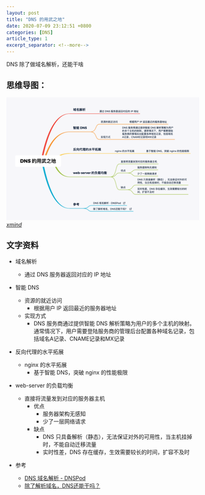 ```yaml
---
layout: post
title: "DNS 的用武之地"
date: 2020-07-09 23:12:51 +0800
categories: [DNS]
article_type: 1
excerpt_separator: <!--more-->
---
```


DNS 除了做域名解析，还能干啥

<!--more-->

## 思维导图：

![](https://github.com/zhangao0086/mind/blob/master/DNS%20%E7%9A%84%E7%94%A8%E6%AD%A6%E4%B9%8B%E5%9C%B0/DNS%20%E7%9A%84%E7%94%A8%E6%AD%A6%E4%B9%8B%E5%9C%B0.png?raw=true)
*[xmind](https://github.com/zhangao0086/mind/blob/master/DNS%20%E7%9A%84%E7%94%A8%E6%AD%A6%E4%B9%8B%E5%9C%B0/DNS%20%E7%9A%84%E7%94%A8%E6%AD%A6%E4%B9%8B%E5%9C%B0.xmind)*

## 文字资料

- 域名解析
  - 通过 DNS 服务器返回对应的 IP 地址
- 智能 DNS
  - 资源的就近访问
    - 根据用户 IP 返回最近的服务器地址
  - 实现方式
    - DNS 服务商通过提供智能 DNS 解析策略为用户的多个主机的映射。通常情况下，用户需要登陆服务商的管理后台配置各种域名记录，包括域名A记录、CNAME记录和MX记录
- 反向代理的水平拓展
  - nginx 的水平拓展
    - 基于智能 DNS，突破 nginx 的性能极限

- web-server 的负载均衡
  - 直接将流量发到对应的服务器主机
    - 优点
      - 服务器架构无感知
      - 少了一层网络请求
    - 缺点
      - DNS 只具备解析（静态），无法保证对外的可用性，当主机挂掉时，不能自动迁移流量
      - 实时性差，DNS 存在缓存，生效需要较长的时间，扩容不及时

- 参考
  - [DNS 域名解析 - DNSPod](https://www.dnspod.cn/Products/dns)
  - [除了解析域名，DNS还能干吗？](https://mp.weixin.qq.com/s/LKPSbD35NQ-Kb9w8LEsLQA)